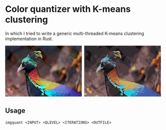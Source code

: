# Color quantizer with K-means clustering

In which I tried to write a generic multi-threaded K-means clustering
implementation in Rust.

![Output](img/out.jpg)

## Usage

	imgquant <INPUT> <QLEVEL> <ITERATIONS> <OUTFILE>

